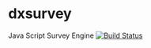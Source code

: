 # dxsurvey
Java Script Survey Engine
[![Build Status](https://api.shippable.com/projects/55ded2031895ca4474102b6d/badge/master)](https://app.shippable.com/projects/55ded2031895ca4474102b6d)
